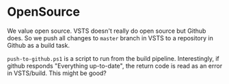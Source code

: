 # OpenSource

We value open source. VSTS doesn't really do open source but Github does.
So we push all changes to `master` branch in VSTS to a repository in Github as a build task.

`push-to-github.ps1` is a script to run from the build pipeline.
Interestingly, if github responds "Everything up-to-date", the return code is read as an error in VSTS/build. This might be good?